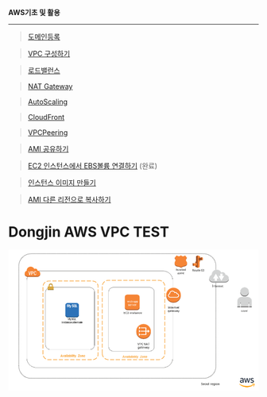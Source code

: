 **AWS기초 및 활용** 
*****

>[도메인등록](https://github.com/dockerdongjin/aws-network-examples/tree/master/case1)

>[VPC 구성하기](https://github.com/dockerdongjin/aws-network-examples/tree/master/case2)

>[로드밸런스](https://github.com/dockerdongjin/aws-network-examples/tree/master/case3)

>[NAT Gateway](https://github.com/dockerdongjin/aws-network-examples/tree/master/case4)

>[AutoScaling](https://github.com/dockerdongjin/aws-network-examples/tree/master/case5)

>[CloudFront](https://github.com/dockerdongjin/aws-network-examples/tree/master/case6)

>[VPCPeering](https://github.com/dockerdongjin/aws-network-examples/tree/master/case7)

>[AMI 공유하기](https://github.com/dockerdongjin/aws-network-examples/tree/master/case8)

>[EC2 인스턴스에서 EBS볼륨 연결하기](https://github.com/dockerdongjin/aws-network-examples/tree/master/case9) (완료)

>[인스턴스 이미지 만들기](https://github.com/dockerdongjin/aws-network-examples/tree/master/case10)

>[AMI 다른 리전으로 복사하기](https://github.com/dockerdongjin/aws-network-examples/tree/master/case11)

# Dongjin AWS VPC TEST

![구성1](https://github.com/dockerdongjin/aws-network-examples/blob/master/case1.png)
